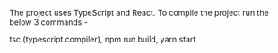 The project uses TypeScript and React. To compile the project run the below 3 commands -

tsc (typescript compiler),
npm run build,
yarn start